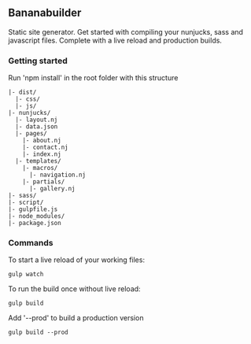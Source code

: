 ## Bananabuilder
Static site generator. Get started with compiling your nunjucks, sass and javascript files. Complete with a live reload and production builds.

### Getting started
Run 'npm install' in the root folder with this structure
```
|- dist/
  |- css/
  |- js/
|- nunjucks/
  |- layout.nj
  |- data.json
  |- pages/
    |- about.nj
    |- contact.nj
    |- index.nj
  |- templates/
    |- macros/
      |- navigation.nj
    |- partials/
      |- gallery.nj
|- sass/
|- script/
|- gulpfile.js
|- node_modules/
|- package.json
```
### Commands

To start a live reload of your working files:
```
gulp watch
```
To run the build once without live reload:
```
gulp build
```
Add '--prod' to build a production version
```
gulp build --prod